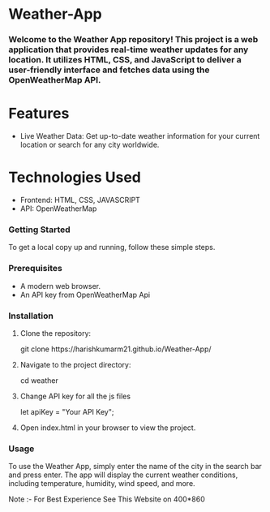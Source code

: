 # Weather-App
<h3>Welcome to the Weather App repository! This project is a web application that provides real-time weather updates for
  any location. It utilizes HTML, CSS, and JavaScript to deliver a user-friendly interface and fetches data using the
  OpenWeatherMap API.</h3>

<h1>Features</h1>
<ul>
  <li>Live Weather Data: Get up-to-date weather information for your current location or search for any city worldwide.
  </li>
</ul>


<h1>Technologies Used</h1>
<ul>
  <li>Frontend: HTML, CSS, JAVASCRIPT</li>
  <li>API: OpenWeatherMap</li>
</ul>

<h3>Getting Started</h3>
<p>To get a local copy up and running, follow these simple steps.</p>

<h3>Prerequisites</h3>
<ul>
  <li>A modern web browser.</li>
  <li>An API key from OpenWeatherMap Api</li>
</ul>


<h3>Installation</h3>
<ol>
  <li>Clone the repository:
    <p>git clone https://harishkumarm21.github.io/Weather-App/</p>
  </li>
  <li>Navigate to the project directory:
    <p>cd weather</p>
  </li>
  <li>Change API key for all the js files
    <p>let apiKey = "Your API Key";</p>
  </li>
  <li>Open index.html in your browser to view the project.</li>
</ol>

<h3>Usage</h3>
<p>To use the Weather App, simply enter the name of the city in the search bar and press enter. The app will display the
  current weather conditions, including temperature, humidity, wind speed, and more.</p>

Note :- For Best Experience See This Website on 400*860
